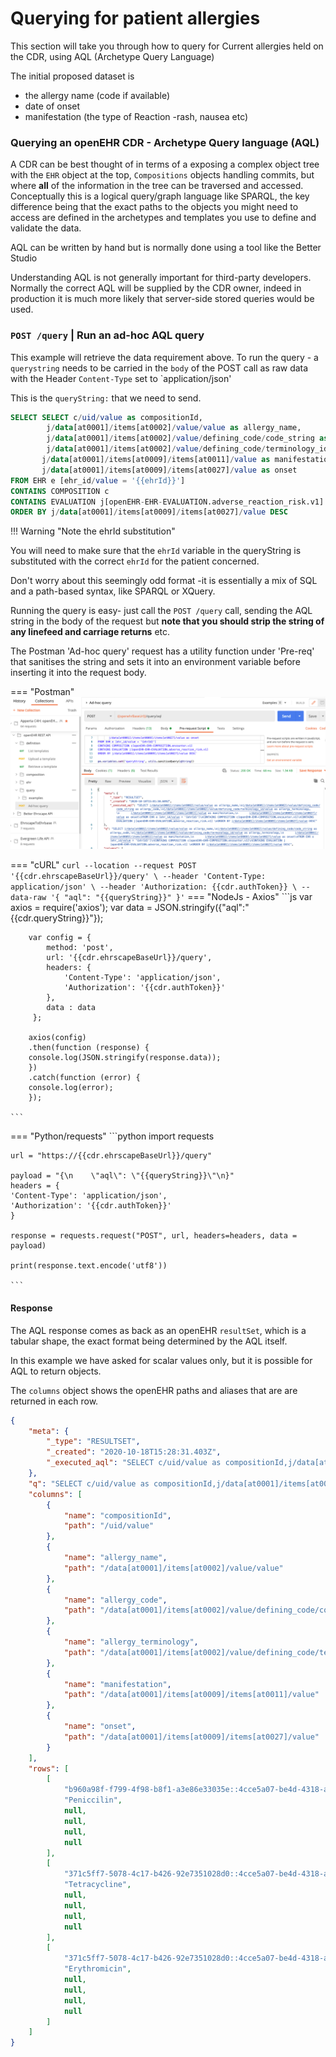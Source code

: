 # Querying for patient allergies

This section will take you through how to query for Current allergies held on the CDR, using AQL (Archetype Query Language)

The initial proposed dataset is
- the allergy name (code if available) 
- date of onset
- manifestation (the type of Reaction -rash, nausea etc)
  

### Querying an openEHR CDR - Archetype Query language (AQL)

A CDR can be best thought of in terms of a exposing a complex object tree with the `EHR` object at the top, `Compositions` objects handling commits, but where **all** of the information in the tree can be traversed and accessed. Conceptually this is a logical query/graph language like SPARQL, the key difference being that the exact paths to the objects you might need to access are defined in the archetypes and templates you use to define and validate the data.

AQL can be written by hand but is normally done using a tool like the Better Studio 

Understanding AQL is not generally important for third-party developers. Normally the correct AQL will be supplied by the CDR owner, indeed in production it is much more likely that server-side stored queries would be used.

###  `POST /query` | Run an ad-hoc AQL query

This example will retrieve the data requirement above. To run the query - a `querystring` needs to be carried in the `body` of the POST call as raw data with the Header `Content-Type` set to `application/json'

This is the `queryString:` that we need to send.

```sql
SELECT SELECT c/uid/value as compositionId,
        j/data[at0001]/items[at0002]/value/value as allergy_name,
        j/data[at0001]/items[at0002]/value/defining_code/code_string as allergy_code,
        j/data[at0001]/items[at0002]/value/defining_code/terminology_id/value as allergy_terminology,
       j/data[at0001]/items[at0009]/items[at0011]/value as manifestation,
       j/data[at0001]/items[at0009]/items[at0027]/value as onset
FROM EHR e [ehr_id/value = '{{ehrId}}']
CONTAINS COMPOSITION c
CONTAINS EVALUATION j[openEHR-EHR-EVALUATION.adverse_reaction_risk.v1] 
ORDER BY j/data[at0001]/items[at0009]/items[at0027]/value DESC
```

!!! Warning "Note the ehrId substitution"

You will need to make sure that the `ehrId` variable in the queryString is substituted with the correct `ehrId` for the patient concerned.

Don't worry about this seemingly odd format -it is essentially a mix of SQL and a path-based syntax, like SPARQL or XQuery.

Running the query is easy- just call the `POST /query` call, sending the AQL string in the body of the request but **note that you should strip the string of any linefeed and carriage returns** etc. 

The Postman 'Ad-hoc query' request has a utility function under 'Pre-req' that sanitises the string and sets it into an environment variable before inserting it into the request body.

=== "Postman"
    ![](../images/cdr-run-query-postman.png)

=== "cURL"
    ```
    curl --location --request POST '{{cdr.ehrscapeBaseUrl}}/query' \
        --header 'Content-Type: application/json' \
        --header 'Authorization: {{cdr.authToken}} \
        --data-raw '{
            "aql": "{{queryString}}"
        }'
    ```
=== "NodeJs - Axios"
    ```js
      var axios = require('axios');
        var data = JSON.stringify({"aql":"{{cdr.queryString}}"});

        var config = {
            method: 'post',
            url: '{{cdr.ehrscapeBaseUrl}}/query',
            headers: { 
                'Content-Type': 'application/json', 
                'Authorization': '{{cdr.authToken}}'
            },
            data : data
         };

        axios(config)
        .then(function (response) {
        console.log(JSON.stringify(response.data));
        })
        .catch(function (error) {
        console.log(error);
        });

    ```
=== "Python/requests"
    ```python
    import requests

    url = "https://{{cdr.ehrscapeBaseUrl}}/query"

    payload = "{\n    \"aql\": \"{{queryString}}\"\n}"
    headers = {
    'Content-Type': 'application/json',
    'Authorization': '{{cdr.authToken}}'
    }

    response = requests.request("POST", url, headers=headers, data = payload)

    print(response.text.encode('utf8'))

    ```

#### Response

The AQL response comes as back as an openEHR `resultSet`, which is a tabular shape, the exact format being determined by the AQL itself.

In this example we have asked for scalar values only, but it is possible for AQL to return objects.

The `columns` object shows the openEHR paths and aliases that are are returned in each row. 

```json
{
    "meta": {
        "_type": "RESULTSET",
        "_created": "2020-10-18T15:28:31.403Z",
        "_executed_aql": "SELECT c/uid/value as compositionId,j/data[at0001]/items[at0002]/value/value as allergy_name,\nj/data[at0001]/items[at0002]/value/defining_code/code_string as allergy_code,\nj/data[at0001]/items[at0002]/value/defining_code/terminology_id/value as allergy_terminology,\n       j/data[at0001]/items[at0009]/items[at0011]/value as manifestation,\n       j/data[at0001]/items[at0009]/items[at0027]/value as onset\nFROM EHR e \nCONTAINS COMPOSITION c[openEHR-EHR-COMPOSITION.encounter.v1]\nCONTAINS EVALUATION j[openEHR-EHR-EVALUATION.adverse_reaction_risk.v1] \nORDER BY j/data[at0001]/items[at0009]/items[at0027]/value DESC"
    },
    "q": "SELECT c/uid/value as compositionId,j/data[at0001]/items[at0002]/value/value as allergy_name,\nj/data[at0001]/items[at0002]/value/defining_code/code_string as allergy_code,\nj/data[at0001]/items[at0002]/value/defining_code/terminology_id/value as allergy_terminology,\n       j/data[at0001]/items[at0009]/items[at0011]/value as manifestation,\n       j/data[at0001]/items[at0009]/items[at0027]/value as onset\nFROM EHR e \nCONTAINS COMPOSITION c[openEHR-EHR-COMPOSITION.encounter.v1]\nCONTAINS EVALUATION j[openEHR-EHR-EVALUATION.adverse_reaction_risk.v1] \nORDER BY j/data[at0001]/items[at0009]/items[at0027]/value DESC",
    "columns": [
        {
            "name": "compositionId",
            "path": "/uid/value"
        },
        {
            "name": "allergy_name",
            "path": "/data[at0001]/items[at0002]/value/value"
        },
        {
            "name": "allergy_code",
            "path": "/data[at0001]/items[at0002]/value/defining_code/code_string"
        },
        {
            "name": "allergy_terminology",
            "path": "/data[at0001]/items[at0002]/value/defining_code/terminology_id/value"
        },
        {
            "name": "manifestation",
            "path": "/data[at0001]/items[at0009]/items[at0011]/value"
        },
        {
            "name": "onset",
            "path": "/data[at0001]/items[at0009]/items[at0027]/value"
        }
    ],
    "rows": [
        [
            "b960a98f-f799-4f98-b8f1-a3e86e33035e::4cce5a07-be4d-4318-a94f-3b8401853a20::1",
            "Peniccilin",
            null,
            null,
            null,
            null
        ],
        [
            "371c5ff7-5078-4c17-b426-92e7351028d0::4cce5a07-be4d-4318-a94f-3b8401853a20::1",
            "Tetracycline",
            null,
            null,
            null,
            null
        ],
        [
            "371c5ff7-5078-4c17-b426-92e7351028d0::4cce5a07-be4d-4318-a94f-3b8401853a20::1",
            "Erythromicin",
            null,
            null,
            null,
            null
        ]
    ]
}
```

